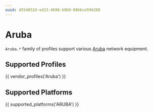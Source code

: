 ```yaml
---
uuid: d554852d-ed23-4698-b9b9-08bbce594208
---
```

# Aruba

`Aruba.*` family of profiles support various [Aruba](https://www.arubanetworks.com/)
network equipment.

## Supported Profiles

{{ vendor_profiles('Aruba') }}

## Supported Platforms

{{ supported_platforms('ARUBA') }}
